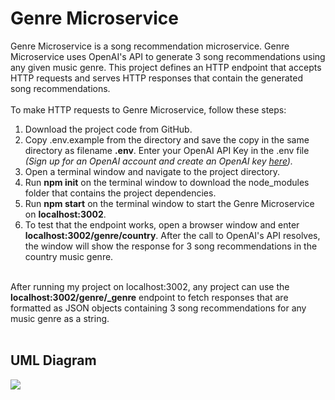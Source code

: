 # Genre Microservice
 Genre Microservice is a song recommendation microservice. Genre Microservice uses OpenAI's API to generate 3 song recommendations using any given music genre. This project defines an HTTP endpoint that accepts HTTP requests and serves HTTP responses that contain the generated song recommendations.
 </br></br>
 To make HTTP requests to Genre Microservice, follow these steps:
 <ol>
 <li>Download the project code from GitHub.</li>
<li>Copy .env.example from the directory and save the copy in the same directory as filename <b>.env</b>. Enter your OpenAI API Key in the .env file <i>(Sign up for an OpenAI account and create an OpenAI key <a href="https://platform.openai.com/overview" target="_blank">here</a>).</i></li>
 <li>Open a terminal window and navigate to the project directory.</li>
 <li>Run <b>npm init</b> on the terminal window to download the node_modules folder that contains the project dependencies.</li>
 <li>Run <b>npm start</b> on the terminal window to start the Genre Microservice on <b>localhost:3002</b>.</li>
 <li>To test that the endpoint works, open a browser window and enter <b>localhost:3002/genre/country</b>. After the call to OpenAI's API resolves, the window will show the response for 3 song recommendations in the country music genre.</li>
 </ol>
 </br>
After running my project on localhost:3002, any project can use the <b>localhost:3002/genre/_genre</b> endpoint to fetch responses that are formatted as JSON objects containing 3 song recommendations for any music genre as a string.
</br></br>
<h2> UML Diagram </h2>
<img src="https://user-images.githubusercontent.com/50260762/236375853-49c12c43-30d6-432e-bdcd-a21d32a38e48.png"/>
